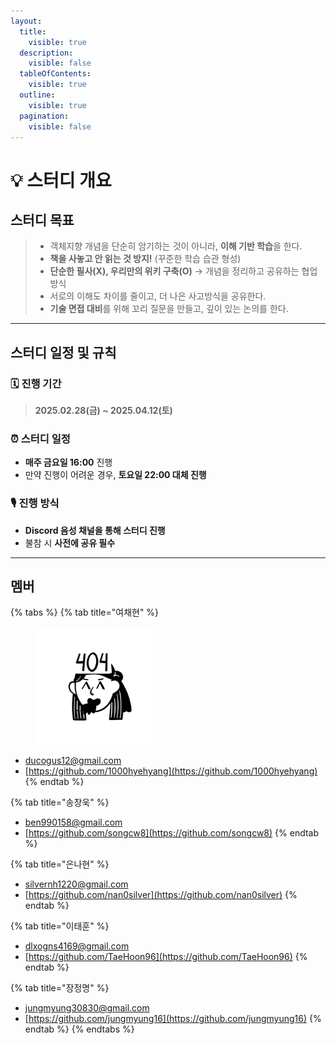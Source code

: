 ```yaml
---
layout:
  title:
    visible: true
  description:
    visible: false
  tableOfContents:
    visible: true
  outline:
    visible: true
  pagination:
    visible: false
---
```


# 💡 스터디 개요

## **스터디 목표**

> * 객체지향 개념을 단순히 암기하는 것이 아니라, **이해 기반 학습**을 한다.
> * **책을 사놓고 안 읽는 것 방지!** (꾸준한 학습 습관 형성)
> * **단순한 필사(X), 우리만의 위키 구축(O)** → 개념을 정리하고 공유하는 협업 방식
> * 서로의 이해도 차이를 줄이고, 더 나은 사고방식을 공유한다.
> * **기술 면접 대비**를 위해 꼬리 질문을 만들고, 깊이 있는 논의를 한다.

***

## **스터디 일정 및 규칙**

### 🗓️ **진행 기간**

> **2025.02.28(금) \~ 2025.04.12(토)**

### ⏰ **스터디 일정**

* **매주 금요일 16:00** 진행
* 만약 진행이 어려운 경우, **토요일 22:00 대체 진행**

### 🎙️ **진행 방식**

* **Discord 음성 채널을 통해 스터디 진행**
* 불참 시 **사전에 공유 필수**

***

## 멤버

{% tabs %}
{% tab title="여채현" %}
<figure><img src="../.gitbook/assets/노션 아바타(투명 배경).png" alt="" width="188"><figcaption></figcaption></figure>

* [ducogus12@gmail.com](mailto:ducogus12@gmail.com)
* [https://github.com/1000hyehyang](https://github.com/1000hyehyang)
{% endtab %}

{% tab title="송창욱" %}
* [ben990158@gmail.com](mailto:ben990158@gmail.com)
* [https://github.com/songcw8](https://github.com/songcw8)
{% endtab %}

{% tab title="은나현" %}
* [silvernh1220@gmail.com](mailto:silvernh1220@gmail.com)
* [https://github.com/nan0silver](https://github.com/nan0silver)
{% endtab %}

{% tab title="이태훈" %}
* [dlxogns4169@gmail.com](mailto:dlxogns4169@gmail.com)
* [https://github.com/TaeHoon96](https://github.com/TaeHoon96)
{% endtab %}

{% tab title="장정명" %}
* [jungmyung30830@gmail.com](mailto:jungmyung30830@gmail.com)
* [https://github.com/jungmyung16](https://github.com/jungmyung16)
{% endtab %}
{% endtabs %}
